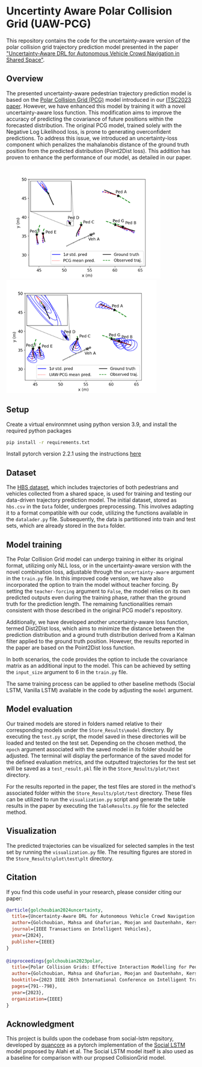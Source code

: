 
# Uncertinty Aware Polar Collision Grid (UAW-PCG)

This repository contains the code for the uncertainty-aware version of the polar collision grid trajectory prediction model presented in the paper ["Uncertainty-Aware DRL for Autonomous Vehicle Crowd Navigation in Shared Space"](https://arxiv.org/abs/2405.13969). 

## Overview

The presented uncertainty-aware pedestrian trajectory prediction model is based on the [Polar Collision Grid (PCG)](https://github.com/Golchoubian/PolarCollisionGrid-PedestrianTrajectoryPrediction) model introduced in our [ITSC2023 paper](https://ieeexplore.ieee.org/abstract/document/10422509). However, we have enhanced this model by training it with a novel uncertainty-aware loss function. This modification aims to improve the accuracy of predicting the covariance of future positions within the forecasted distribution. The original PCG model, trained solely with the Negative Log Likelihood loss, is prone to generating overconfident predictions. To address this issue, we introduced an uncertainty-loss component which penalizes the mahalanobis distance of the ground truth position from the predicted distribution (Point2Dist loss). This addition has proven to enhance the performance of our model, as detailed in our paper.

<div style="display: inline-block;">
    <img src="https://github.com/Golchoubian/PolarCollisionGrid-UncertaintyAware/blob/master/figure/PCG.png?raw=true" alt="PCG" width="400" hspace="10"> 
   <img src="https://github.com/Golchoubian/PolarCollisionGrid-UncertaintyAware/blob/master/figure/UAW-PCG.png?raw=true" alt="UAW-PCG" width="400">
</div>

<!-- 
<div style="text-align: center;">
    <figure style="display: inline-block;">
        <figcaption>PCG:</figcaption>
        <img src="https://github.com/Golchoubian/PolarCollisionGrid-UncertaintyAware/blob/master/figure/PCG.png?raw=true" alt="PCG" width="350" hspace="0">     
    </figure>
    <figure style="display: inline-block;">
        <figcaption>UAW-PCG:</figcaption>
        <img src="https://github.com/Golchoubian/PolarCollisionGrid-UncertaintyAware/blob/master/figure/UAW-PCG.png?raw=true" alt="UAW-PCG" width="350">
    </figure>
</div>
-->



## Setup

Create a virtual environmnet using python version 3.9, and install the required python packages
```bash
pip install -r requirements.txt
```
Install pytorch version 2.2.1 using the instructions [here](https://pytorch.org/get-started/previous-versions/#v221)



## Dataset

The [HBS dataset](https://leopard.tu-braunschweig.de/receive/dbbs_mods_00069907), which includes trajectories of both pedestrians and vehicles collected from a shared space, is used for training and testing our data-driven trajectory prediction model. The initial dataset, stored as `hbs.csv` in the `Data` folder, undergoes preprocessing. This involves adapting it to a format compatible with our code, utilizing the functions available in the `datalader.py` file. Subsequently, the data is partitioned into train and test sets, which are already stored in the `Data` folder.

## Model training

The Polar Collision Grid model can undergo training in either its original format, utilizing only NLL loss, or in the uncertainty-aware version with the novel combination loss, adjustable through the `uncertainty-aware` argument in the `train.py` file. In this improved code version, we have also incorporated the option to train the model without teacher forcing. By setting the `teacher-forcing` argument to `False`, the model relies on its own predicted outputs even during the training phase, rather than the ground truth for the prediction length. The remaining functionalities remain consistent with those described in the original PCG model's repository.

Additionally, we have developed another uncertainty-aware loss function, termed Dist2Dist loss, which aims to minimize the distance between the prediction distribution and a ground truth distribution derived from a Kalman filter applied to the ground truth position. However, the results reported in the paper are based on the Point2Dist loss function.

In both scenarios, the code provides the option to include the covariance matrix as an additional input to the model. This can be achieved by setting the `input_size` argument to 6 in the `train.py` file.

The same training process can be applied to other baseline methods (Social LSTM, Vanilla LSTM) available in the code by adjusting the `model` argument.


## Model evaluation

Our trained models are stored in folders named relative to their corresponding models under the `Store_Results\model` directory. By executing the `test.py` script, the model saved in these directories will be loaded and tested on the test set. Depending on the chosen method, the `epoch` argument associated with the saved model in its folder should be adjusted. The terminal will display the performance of the saved model for the defined evaluation metrics, and the outputted trajectories for the test set will be saved as a `test_result.pkl` file in the `Store_Results/plot/test` directory.

For the results reported in the paper, the test files are stored in the method's associated folder within the `Store_Results/plot/test` directory. These files can be utilized to run the `visualization.py` script and generate the table results in the paper by executing the `TableResults.py` file for the selected method.

## Visualization
The predicted trajectories can be visualized for selected samples in the test set by running the `visualization.py` file. The resulting figures are stored in the `Store_Results\plot\test\plt` directory.

## Citation

If you find this code useful in your research, please consider citing our paper:

```bibtex
@article{golchoubian2024uncertainty,
  title={Uncertainty-Aware DRL for Autonomous Vehicle Crowd Navigation in Shared Space},
  author={Golchoubian, Mahsa and Ghafurian, Moojan and Dautenhahn, Kerstin and Azad, Nasser Lashgarian},
  journal={IEEE Transactions on Intelligent Vehicles},
  year={2024},
  publisher={IEEE}
}

@inproceedings{golchoubian2023polar,
  title={Polar Collision Grids: Effective Interaction Modelling for Pedestrian Trajectory Prediction in Shared Space Using Collision Checks},
  author={Golchoubian, Mahsa and Ghafurian, Moojan and Dautenhahn, Kerstin and Azad, Nasser Lashgarian},
  booktitle={2023 IEEE 26th International Conference on Intelligent Transportation Systems (ITSC)},
  pages={791--798},
  year={2023},
  organization={IEEE}
}
```

## Acknowledgment
This project is builds upon the codebase from social-lstm repsitory,
developed by [quancore](https://github.com/quancore/social-lstm) as a pytorch implementation of the [Social LSTM](https://cvgl.stanford.edu/papers/CVPR16_Social_LSTM.pdf) model proposed by Alahi et al.
The Social LSTM model itself is also used as a baseline for comparison with our propsed CollisionGrid model.




